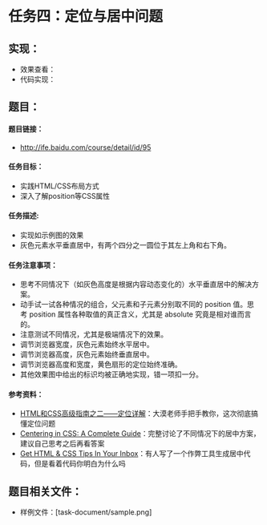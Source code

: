 任务四：定位与居中问题
==================

## 实现：
* 效果查看：[]()
* 代码实现：[]()

## 题目：

#### 题目链接：
* http://ife.baidu.com/course/detail/id/95

#### 任务目标：
* 实践HTML/CSS布局方式
* 深入了解position等CSS属性

#### 任务描述:
* 实现如示例图的效果
* 灰色元素水平垂直居中，有两个四分之一圆位于其左上角和右下角。

#### 任务注意事项：
* 思考不同情况下（如灰色高度是根据内容动态变化的）水平垂直居中的解决方案。
* 动手试一试各种情况的组合，父元素和子元素分别取不同的 position 值。思考 position 属性各种取值的真正含义，尤其是 absolute 究竟是相对谁而言的。
* 注意测试不同情况，尤其是极端情况下的效果。
* 调节浏览器宽度，灰色元素始终水平居中。
* 调节浏览器高度，灰色元素始终垂直居中。
* 调节浏览器高度和宽度，黄色扇形的定位始终准确。
* 其他效果图中给出的标识均被正确地实现，错一项扣一分。

#### 参考资料：
* [HTML和CSS高级指南之二——定位详解](http://www.w3cplus.com/css/advanced-html-css-lesson2-detailed-css-positioning.html)：大漠老师手把手教你，这次彻底搞懂定位问题
* [Centering in CSS: A Complete Guide](https://css-tricks.com/centering-css-complete-guide/)：完整讨论了不同情况下的居中方案，建议自己思考之后再看答案
* [Get HTML & CSS Tips In Your Inbox](http://howtocenterincss.com/)：有人写了一个作弊工具生成居中代码，但是看着代码你明白为什么吗

## 题目相关文件：
* 样例文件：[task-document/sample.png]